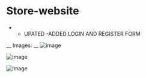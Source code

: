 # Store-website
* * UPATED -ADDED LOGIN AND REGISTER FORM 

__ Images: __
![image](https://github.com/ESTONlA/Store-website/assets/158593443/21325488-46b9-4979-958f-3b25120ce61c)

![image](https://github.com/ESTONlA/Store-website/assets/158593443/a77c465f-47b7-4e4e-8d42-5be5d715b06b)

![image](https://github.com/ESTONlA/Store-website/assets/158593443/42c93ff2-d61c-48dd-9173-c8824503c64e)
